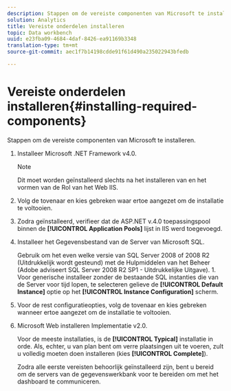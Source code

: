 ```yaml
---
description: Stappen om de vereiste componenten van Microsoft te installeren.
solution: Analytics
title: Vereiste onderdelen installeren
topic: Data workbench
uuid: e23fba09-4684-4daf-8426-ea91169b3348
translation-type: tm+mt
source-git-commit: aec1f7b14198cdde91f61d490a235022943bfedb

---
```



# Vereiste onderdelen installeren{#installing-required-components}

Stappen om de vereiste componenten van Microsoft te installeren.

1. Installeer Microsoft .NET Framework v4.0.

   >[!NOTE]
   >
   >Dit moet worden geïnstalleerd slechts na het installeren van en het vormen van de Rol van het Web IIS.

1. Volg de tovenaar en kies gebreken waar ertoe aangezet om de installatie te voltooien.
1. Zodra geïnstalleerd, verifieer dat de ASP.NET v.4.0 toepassingspool binnen de **[!UICONTROL Application Pools]** lijst in IIS werd toegevoegd.
1. Installeer het Gegevensbestand van de Server van Microsoft SQL.

   Gebruik om het even welke versie van SQL Server 2008 of 2008 R2 (Uitdrukkelijk wordt gesteund) met de Hulpmiddelen van het Beheer (Adobe adviseert SQL Server 2008 R2 SP1 - Uitdrukkelijke Uitgave). 1. Voor generische installeer zonder de bestaande SQL instanties die van de Server voor tijd lopen, te selecteren gelieve de **[!UICONTROL Default Instance]** optie op het **[!UICONTROL Instance Configuration]** scherm.
1. Voor de rest configuratieopties, volg de tovenaar en kies gebreken wanneer ertoe aangezet om de installatie te voltooien.
1. Microsoft Web installeren Implementatie v2.0.

   Voor de meeste installaties, is de **[!UICONTROL Typical]** installatie in orde. Als, echter, u van plan bent om verre plaatsingen uit te voeren, zult u volledig moeten doen installeren (kies **[!UICONTROL Complete]**).

   Zodra alle eerste vereisten behoorlijk geïnstalleerd zijn, bent u bereid om de servers van de gegevenswerkbank voor te bereiden om met het dashboard te communiceren.
